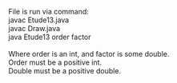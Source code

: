 File is run via command:\
javac Etude13.java\
javac Draw.java\
java Etude13 order factor\
\
Where order is an int, and factor is some double.\
Order must be a positive int.\
Double must be a positive double.